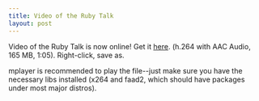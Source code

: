 ```yaml
---
title: Video of the Ruby Talk
layout: post
---
```

Video of the Ruby Talk is now online! Get it [here](http://share.cplug.org/CPLUG-RubyTalk-CustomFlix.mp4). (h.264 with AAC Audio, 165 MB, 1:05). Right-click, save as.

mplayer is recommended to play the file--just make sure you have the necessary libs installed (x264 and faad2, which should have packages under most major distros).


